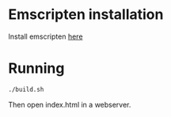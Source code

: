 # Emscripten installation

Install emscripten [here](https://emscripten.org/docs/getting_started/downloads.html)


# Running

```sh
./build.sh
```

Then open index.html in a webserver.
